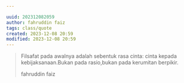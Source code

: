 ```yaml
---

uuid: 202312082059
author: fahruddin faiz
tags: class/quote
created: 2023-12-08 20:59
modified: 2023-12-08 20:59
---
```


<blockquote>
<p>Filsafat pada awalnya adalah sebentuk rasa cinta: cinta kepada kebijaksanaan.Bukan pada rasio,bukan pada kerumitan berpikir.</p>
<p>fahruddin faiz</p>
</blockquote>
